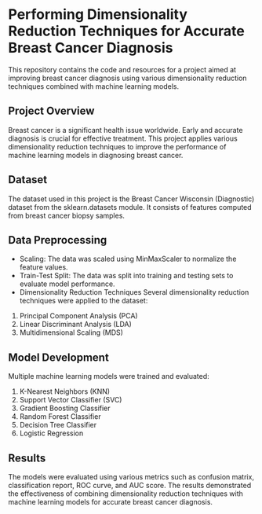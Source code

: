 # Performing Dimensionality Reduction Techniques for Accurate Breast Cancer Diagnosis
This repository contains the code and resources for a project aimed at improving breast cancer diagnosis using various dimensionality reduction techniques combined with machine learning models.

## Project Overview
Breast cancer is a significant health issue worldwide. Early and accurate diagnosis is crucial for effective treatment. This project applies various dimensionality reduction techniques to improve the performance of machine learning models in diagnosing breast cancer.

## Dataset
The dataset used in this project is the Breast Cancer Wisconsin (Diagnostic) dataset from the sklearn.datasets module. It consists of features computed from breast cancer biopsy samples.

## Data Preprocessing
* Scaling: The data was scaled using MinMaxScaler to normalize the feature values.
* Train-Test Split: The data was split into training and testing sets to evaluate model performance.
* Dimensionality Reduction Techniques
Several dimensionality reduction techniques were applied to the dataset:

1. Principal Component Analysis (PCA)
2. Linear Discriminant Analysis (LDA)
3. Multidimensional Scaling (MDS)

## Model Development
Multiple machine learning models were trained and evaluated:

1. K-Nearest Neighbors (KNN)
2. Support Vector Classifier (SVC)
3. Gradient Boosting Classifier
4. Random Forest Classifier
5. Decision Tree Classifier
6. Logistic Regression
   
## Results
The models were evaluated using various metrics such as confusion matrix, classification report, ROC curve, and AUC score. The results demonstrated the effectiveness of combining dimensionality reduction techniques with machine learning models for accurate breast cancer diagnosis.
